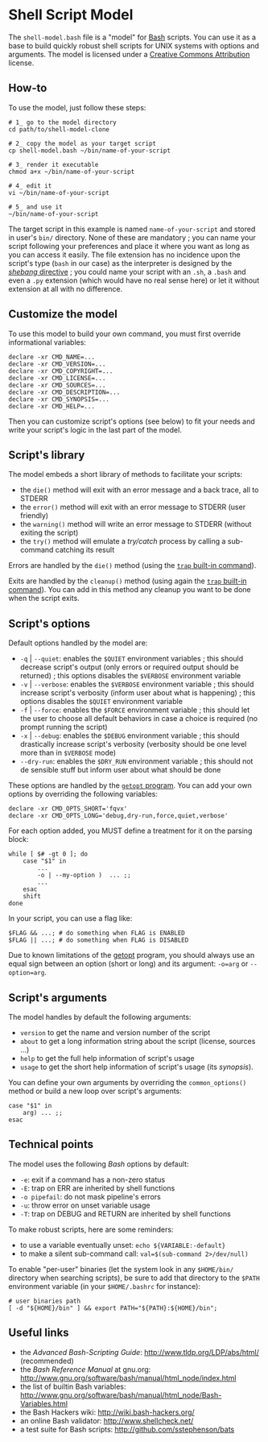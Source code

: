 Shell Script Model
==================

The `shell-model.bash` file is a "model" for [Bash][1] scripts.
You can use it as a base to build quickly robust shell scripts for UNIX systems with options and arguments.
The model is licensed under a [Creative Commons Attribution][2] license.


How-to
------

To use the model, just follow these steps:

    # 1_ go to the model directory
    cd path/to/shell-model-clone

    # 2_ copy the model as your target script
    cp shell-model.bash ~/bin/name-of-your-script

    # 3_ render it executable
    chmod a+x ~/bin/name-of-your-script

    # 4_ edit it
    vi ~/bin/name-of-your-script

    # 5_ and use it
    ~/bin/name-of-your-script

The target script in this example is named `name-of-your-script` and stored in user's `bin/` directory. None of these
are mandatory ; you can name your script following your preferences and place it where you want as long as you can
access it easily. The file extension has no incidence upon the script's type (`bash` in our case) as the interpreter
is designed by the [*shebang* directive][5] ; you could name your script with an `.sh`, a `.bash` and even a `.py` 
extension (which would have no real sense here) or let it without extension at all with no difference.


Customize the model
-------------------

To use this model to build your own command, you must first override informational variables:

    declare -xr CMD_NAME=...
    declare -xr CMD_VERSION=...
    declare -xr CMD_COPYRIGHT=...
    declare -xr CMD_LICENSE=...
    declare -xr CMD_SOURCES=...
    declare -xr CMD_DESCRIPTION=...
    declare -xr CMD_SYNOPSIS=...
    declare -xr CMD_HELP=...

Then you can customize script's options (see below) to fit your needs and write your script's logic in the last
part of the model.


Script's library
----------------

The model embeds a short library of methods to facilitate your scripts:

-   the `die()` method will exit with an error message and a back trace, all to STDERR
-   the `error()` method will exit with an error message to STDERR (user friendly)
-   the `warning()` method will write an error message to STDERR (without exiting the script)
-   the `try()` method will emulate a *try/catch* process by calling a sub-command catching its result

Errors are handled by the `die()` method (using the [`trap` built-in command][3]).

Exits are handled by the `cleanup()` method (using again the [`trap` built-in command][3]). You can add in this method 
any cleanup you want to be done when the script exits.


Script's options
----------------

Default options handled by the model are:

-   `-q` | `--quiet`: enables the `$QUIET` environment variables ; this should decrease script's output (only errors or
    required output should be returned) ; this options disables the `$VERBOSE` environment variable
-   `-v` | `--verbose`: enables the `$VERBOSE` environment variable ; this should increase script's verbosity (inform
    user about what is happening) ; this options disables the `$QUIET` environment variable
-   `-f` | `--force`: enables the `$FORCE` environment variable ; this should let the user to choose all default behaviors
    in case a choice is required (no prompt running the script)
-   `-x` | `--debug`: enables the `$DEBUG` environment variable ; this should drastically increase script's verbosity
    (verbosity should be one level more than in `$VERBOSE` mode)
-   `--dry-run`: enables the `$DRY_RUN` environment variable ; this should not de sensible stuff but inform user about
    what should be done

These options are handled by the [`getopt` program][4]. You can add your own options by overriding the following variables:

    declare -xr CMD_OPTS_SHORT='fqvx'
    declare -xr CMD_OPTS_LONG='debug,dry-run,force,quiet,verbose'

For each option added, you MUST define a treatment for it on the parsing block:

    while [ $# -gt 0 ]; do
        case "$1" in
            ...
            -o | --my-option )  ... ;;
            ...
        esac
        shift
    done

In your script, you can use a flag like:

    $FLAG && ...; # do something when FLAG is ENABLED
    $FLAG || ...; # do something when FLAG is DISABLED

Due to known limitations of the [getopt][4] program, you should always use an equal sign between 
an option (short or long) and its argument: `-o=arg` or `--option=arg`.


Script's arguments
------------------

The model handles by default the following arguments:

-   `version` to get the name and version number of the script
-   `about` to get a long information string about the script (license, sources ...)
-   `help` to get the full help information of script's usage
-   `usage` to get the short help information of script's usage (its *synopsis*).

You can define your own arguments by overriding the `common_options()` method or build a new loop
over script's arguments:

    case "$1" in
        arg) ... ;;
    esac


Technical points
----------------

The model uses the following *Bash* options by default:

-   `-e`: exit if a command has a non-zero status
-   `-E`: trap on ERR are inherited by shell functions
-   `-o pipefail`: do not mask pipeline's errors
-   `-u`: throw error on unset variable usage
-   `-T`: trap on DEBUG and RETURN are inherited by shell functions

To make robust scripts, here are some reminders:

-   to use a variable eventually unset: `echo ${VARIABLE:-default}`
-   to make a silent sub-command call: `val=$(sub-command 2>/dev/null)`

To enable "per-user" binaries (let the system look in any `$HOME/bin/` directory when searching scripts), be
sure to add that directory to the `$PATH` environment variable (in your `$HOME/.bashrc` for instance):

    # user binaries path
    [ -d "${HOME}/bin" ] && export PATH="${PATH}:${HOME}/bin";


Useful links
------------

-   the *Advanced Bash-Scripting Guide*: <http://www.tldp.org/LDP/abs/html/> (recommended) 
-   the *Bash Reference Manual* at gnu.org: <http://www.gnu.org/software/bash/manual/html_node/index.html>
-   the list of builtin Bash variables: <http://www.gnu.org/software/bash/manual/html_node/Bash-Variables.html>
-   the Bash Hackers wiki: <http://wiki.bash-hackers.org/>
-   an online Bash validator: <http://www.shellcheck.net/>
-   a test suite for Bash scripts: <http://github.com/sstephenson/bats>

[1]: https://en.wikipedia.org/wiki/Bash_%28Unix_shell%29
[2]: http://creativecommons.org/licenses/by/4.0/legalcode
[3]: http://tldp.org/LDP/Bash-Beginners-Guide/html/sect_12_02.html
[4]: http://man7.org/linux/man-pages/man1/getopt.1.html
[5]: https://en.wikipedia.org/wiki/Shebang_%28Unix%29
